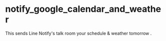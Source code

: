 # notify_google_calendar_and_weather
This sends Line Notify's talk room your schedule &amp; weather tomorrow .
